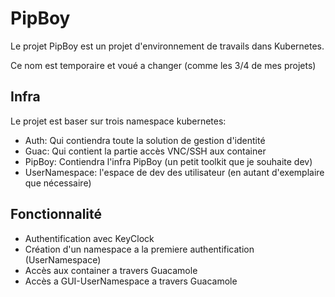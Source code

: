 # PipBoy

Le projet PipBoy est un projet d'environnement de travails dans Kubernetes.

Ce nom est temporaire et voué a changer (comme les 3/4 de mes projets)

## Infra

Le projet est baser sur trois namespace kubernetes:

- Auth: Qui contiendra toute la solution de gestion d'identité
- Guac: Qui contient la partie accès VNC/SSH aux container
- PipBoy: Contiendra l'infra PipBoy (un petit toolkit que je souhaite dev)
- UserNamespace: l'espace de dev des utilisateur (en autant d'exemplaire que nécessaire)

## Fonctionnalité

- Authentification avec KeyClock
- Création d'un namespace a la premiere authentification (UserNamespace)
- Accès aux container a travers Guacamole
- Accès a GUI-UserNamespace a travers Guacamole
